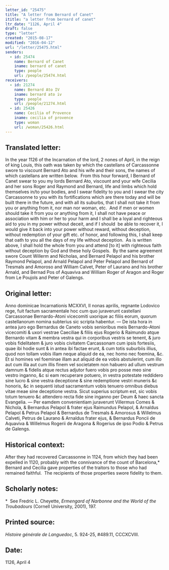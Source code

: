 ```yaml
---
letter_id: "25475"
title: "A letter from Bernard of Canet"
ititle: "a letter from bernard of canet"
ltr_date: "1126, April 4"
draft: false
type: "letter"
created: "2015-08-17"
modified: "2016-04-12"
url: "/letter/25475.html"
senders:
  - id: 25474
    name: Bernard of Canet
    iname: bernard of canet
    type: people
    url: /people/25474.html
receivers:
  - id: 21274
    name: Bernard Ato IV
    iname: bernard ato iv
    type: people
    url: /people/21274.html
  - id: 25426
    name: Cecilia of Provence
    iname: cecilia of provence
    type: woman
    url: /woman/25426.html
---
```

<h2> Translated letter:</h2><p>In the year 1126 of the Incarnation of the lord, 2 nones of April, in the reign of king Louis, this oath was taken by which the castellans of Carcassonne swore to viscount Bernard Ato and his wife and their sons, the names of which castellans are written below.&nbsp; From this hour forward, I Bernard of Canet swear to you my lords Bernard Ato, viscount and your wife Cecilia and her sons Roger and Raymond and Bernard, life and limbs which hold themselves in/to your bodies, and I swear fidelity to you and I swear the city Carcassonne to you with its fortifications which are there today and will be built there in the future, and with all its suburbs, that I shall not take it from you or anything from it, nor man nor woman, etc.&nbsp; And if men or women should take it from you or anything from it, I shall not have peace or association with him or her to your harm and I shall be a loyal and righteous aid to you in my power without deceit, and if I should &nbsp;be able to recover it, I would give it back into your power without reward, without deception, without redemption of your gift etc. of honor, and following this, I shall keep that oath to you all the days of my life without deception.&nbsp; As is written above, I shall hold the whole from you and attend [to it] with righteous faith without deception by God and these holy Gospels.&nbsp; By the same agreement swore Count Willerm and Nicholas, and Bernard Pelapol and his brother Raymond Pelapol, and Arnald Pelapol and Peter Pelapol and Bernard of Tresmals and Amoroso and William Calvet, Peter of Laurano and his brother Arnald, and Bernad Pos of Aquaviva and William Roger of Aragon and Roger from Le Poujols and Peter of Galengs.</p><h2 class="mt-4"> Original letter:</h2><p>Anno dominicae Incarnationis MCXXVI, II nonas aprilis, regnante Lodovico rege, fuit factum sacramentale hoc cum quo juraverunt castellani Carcassonae Bernardo-Atoni vicecomiti uxorique ac filiis eorum, quorum castellanorum nomina subterius sic scripta habentur. — De ista hora in antea juro ego Bernardus de Caneto vobis senioribus meis Bernardo-Atoni vicecomiti &amp; uxori vestrae Caeciliae &amp; filiis ejus Rogerio &amp; Raimundo atque Bernardo vitam &amp; membra vestra qui in corporibus vestris se tenent, &amp; juro vobis fidelitatem &amp; juro vobis civitatem Carcassonam cum ipsis fortesiis, quae ibi hodie sunt &amp; in antea ibi factae erunt, &amp; cum totis suburbiis illius, quod non tollam vobis illam neque aliquid de ea, nec homo nec foemina, &amp;c. Et si homines vel foeminae illam aut aliquid de ea vobis abstulerint, cum illo aut cum illa aut cum illis finem vel societatem non habuero ad ullum vestrum damnum &amp; fidelis atque rectus adjutor fuero vobis pro posse meo sine vestro inganno, &amp;c si eam recuperare potuero, in vestra potestate reddidero sine lucro &amp; sine vestra deceptione &amp; sine redemptione vestri muneris &amp;c ho­noris, &amp;c in sequenti istud sacramentum vobis tenuero omnibus diebus vitae meae sine deceptione vestra. Sicut superius scriptum est, sic vobis totum tenuero &amp;c attendero recta fide sine inganno per Deum &amp; haec sancta Evangelia. — Per eamdem convenientiam juraverunt Villermus Comes &amp; Nichola, &amp; Bernardus Pe­lapol &amp; frater ejus Raimundus Pelapol, &amp; Arnaldus Pelapol &amp; Petrus Pelapol &amp; Bernardus de Tresmals &amp; Amorosus &amp; Willelmus Calveti, Petrus de Laurano &amp; Arnaldus frater ejus, &amp; Bernardus Poncii de Aquaviva &amp; Willelmus Rogerii de Aragona &amp; Rogerius de ipso Podio &amp; Petrus de Galengs.</p><h2 class="mt-4"> Historical context:</h2><p>After they had recovered Carcassonne in 1124, from which they had been expelled in 1120, probably with the connivance of the count of Barcelona,* Bernard and Cecilia gave properties of the traitors to those who had remained faithful. &nbsp;The recipients of those properties swore fidelity to them.</p><h2 class="mt-4"> Scholarly notes:</h2><p>*&nbsp; See Fredric L. Cheyette,&nbsp;<em>Ermengard of Narbonne and the World of the Troubadours</em>&nbsp;(Cornell University, 2001), 197.</p><h2 class="mt-4"> Printed source:</h2><p><i>Histoire générale de Languedoc</i>, 5. 924-25, #489.11, CCCXCVIII.</p><h2 class="mt-4"> Date:</h2>1126, April 4
